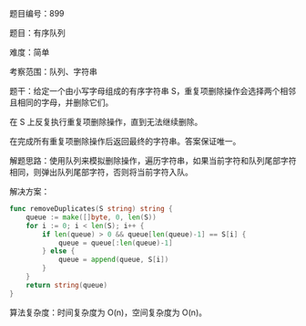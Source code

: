 题目编号：899

题目：有序队列

难度：简单

考察范围：队列、字符串

题干：给定一个由小写字母组成的有序字符串 S，重复项删除操作会选择两个相邻且相同的字母，并删除它们。

在 S 上反复执行重复项删除操作，直到无法继续删除。

在完成所有重复项删除操作后返回最终的字符串。答案保证唯一。

解题思路：使用队列来模拟删除操作，遍历字符串，如果当前字符和队列尾部字符相同，则弹出队列尾部字符，否则将当前字符入队。

解决方案：

```go
func removeDuplicates(S string) string {
    queue := make([]byte, 0, len(S))
    for i := 0; i < len(S); i++ {
        if len(queue) > 0 && queue[len(queue)-1] == S[i] {
            queue = queue[:len(queue)-1]
        } else {
            queue = append(queue, S[i])
        }
    }
    return string(queue)
}
```

算法复杂度：时间复杂度为 O(n)，空间复杂度为 O(n)。